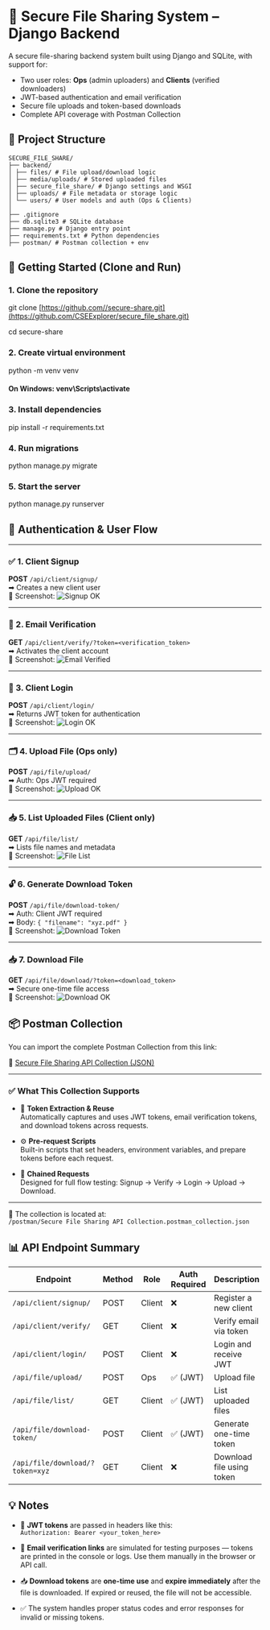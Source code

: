 # 🔐 Secure File Sharing System – Django Backend

A secure file-sharing backend system built using Django and SQLite, with support for:

- Two user roles: **Ops** (admin uploaders) and **Clients** (verified downloaders)
- JWT-based authentication and email verification
- Secure file uploads and token-based downloads
- Complete API coverage with Postman Collection

## 📁 Project Structure

```
SECURE_FILE_SHARE/
├── backend/
│ ├── files/ # File upload/download logic
│ ├── media/uploads/ # Stored uploaded files
│ ├── secure_file_share/ # Django settings and WSGI
│ ├── uploads/ # File metadata or storage logic
│ └── users/ # User models and auth (Ops & Clients)
│
├── .gitignore
├── db.sqlite3 # SQLite database
├── manage.py # Django entry point
├── requirements.txt # Python dependencies
├── postman/ # Postman collection + env
```
## 🚀 Getting Started (Clone and Run)

### 1. Clone the repository
git clone [https://github.com//secure-share.git](https://github.com/CSEExplorer/secure_file_share.git)

cd secure-share

### 2. Create virtual environment
python -m venv venv
#### On Windows:   venv\Scripts\activate

### 3. Install dependencies
pip install -r requirements.txt

### 4. Run migrations
python manage.py migrate

### 5. Start the server
python manage.py runserver

## 🔐 Authentication & User Flow

---

### ✅ 1. Client Signup  
**POST** `/api/client/signup/`  
➡ Creates a new client user  
📸 Screenshot: ![Signup OK](https://raw.githubusercontent.com/CSEExplorer/secure_file_share/refs/heads/master/Postman%20Images/client-signup.png)

---

### 📧 2. Email Verification  
**GET** `/api/client/verify/?token=<verification_token>`  
➡ Activates the client account  
📸 Screenshot: ![Email Verified](https://github.com/CSEExplorer/secure_file_share/blob/master/Postman%20Images/verify-email.png)

---

### 🔐 3. Client Login  
**POST** `/api/client/login/`  
➡ Returns JWT token for authentication  
📸 Screenshot: ![Login OK](https://raw.githubusercontent.com/CSEExplorer/secure_file_share/refs/heads/master/Postman%20Images/client-login.png)

---

### 🗂️ 4. Upload File (Ops only)  
**POST** `/api/file/upload/`  
➡ Auth: Ops JWT required  
📸 Screenshot: ![Upload OK](https://raw.githubusercontent.com/CSEExplorer/secure_file_share/refs/heads/master/Postman%20Images/file-upload.png)

---

### 📥 5. List Uploaded Files (Client only)  
**GET** `/api/file/list/`  
➡ Lists file names and metadata  
📸 Screenshot: ![File List](https://github.com/CSEExplorer/secure_file_share/blob/master/Postman%20Images/list-file.png)

---

### 🔓 6. Generate Download Token  
**POST** `/api/file/download-token/`  
➡ Auth: Client JWT required  
➡ Body: `{ "filename": "xyz.pdf" }`  
📸 Screenshot: ![Download Token](https://raw.githubusercontent.com/CSEExplorer/secure_file_share/refs/heads/master/Postman%20Images/generate-download-link.png)

---

### 📥 7. Download File  
**GET** `/api/file/download/?token=<download_token>`  
➡ Secure one-time file access  
📸 Screenshot: ![Download OK](https://raw.githubusercontent.com/CSEExplorer/secure_file_share/refs/heads/master/Postman%20Images/download-file.png)

## 📦 Postman Collection

You can import the complete Postman Collection from this link:

🔗 [Secure File Sharing API Collection (JSON)](https://github.com/CSEExplorer/secure_file_share/blob/master/postman/Secure%20File%20Sharing%20API%20Collection.postman_collection.json)

---

### ✅ What This Collection Supports

- 🔐 **Token Extraction & Reuse**  
  Automatically captures and uses JWT tokens, email verification tokens, and download tokens across requests.

- ⚙️ **Pre-request Scripts**  
  Built-in scripts that set headers, environment variables, and prepare tokens before each request.

- 🔗 **Chained Requests**  
  Designed for full flow testing: Signup → Verify → Login → Upload → Download.

---

📁 The collection is located at:  
`/postman/Secure File Sharing API Collection.postman_collection.json`





## 📊 API Endpoint Summary

| **Endpoint**                              | **Method** | **Role** | **Auth Required** | **Description**                 |
|-------------------------------------------|------------|----------|-------------------|---------------------------------|
| `/api/client/signup/`                     | POST       | Client   | ❌                | Register a new client           |
| `/api/client/verify/`                     | GET        | Client   | ❌                | Verify email via token          |
| `/api/client/login/`                      | POST       | Client   | ❌                | Login and receive JWT           |
| `/api/file/upload/`                       | POST       | Ops      | ✅ (JWT)          | Upload file                     |
| `/api/file/list/`                         | GET        | Client   | ✅ (JWT)          | List uploaded files             |
| `/api/file/download-token/`               | POST       | Client   | ✅ (JWT)          | Generate one-time token         |
| `/api/file/download/?token=xyz`           | GET        | Client   | ❌                | Download file using token       |

## 💡 Notes

- 🔐 **JWT tokens** are passed in headers like this:  
  `Authorization: Bearer <your_token_here>`

- 📧 **Email verification links** are simulated for testing purposes — tokens are printed in the console or logs. Use them manually in the browser or API call.

- 📥 **Download tokens** are **one-time use** and **expire immediately** after the file is downloaded. If expired or reused, the file will not be accessible.

- ✅ The system handles proper status codes and error responses for invalid or missing tokens.
